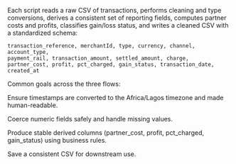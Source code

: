 Each script reads a raw CSV of transactions, performs cleaning and type conversions, derives a consistent set of reporting fields, computes partner costs and profits, classifies gain/loss status, and writes a cleaned CSV with a standardized schema:

````
transaction_reference, merchantId, type, currency, channel, account_type,
payment_rail, transaction_amount, settled_amount, charge,
partner_cost, profit, pct_charged, gain_status, transaction_date, created_at
````

Common goals across the three flows:

Ensure timestamps are converted to the Africa/Lagos timezone and made human-readable.

Coerce numeric fields safely and handle missing values.

Produce stable derived columns (partner_cost, profit, pct_charged, gain_status) using business rules.

Save a consistent CSV for downstream use.

